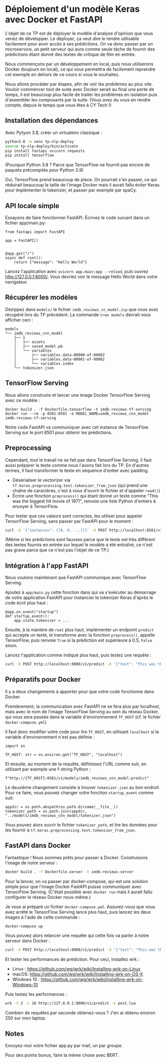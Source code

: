 # Déploiement d'un modèle Keras avec Docker et FastAPI

L'objet de ce TP est de déployer le modèle d'analyse d'opinion que
vous venez de développer. Le déployer, ça veut dire le rendre
utilisable facilement pour avoir accès à ses prédictions. On va donc
passer par un microservice, un petit serveur qui aura comme seule
tâche de fournir des prédictions étant donné des textes de critique de
film en entrée.

Nous commençons par un développement en local, puis nous utiliserons
Docker (toujours en local), ce qui vous permettra de facilement
reprendre cet exemple en dehors de ce cours si vous le souhaitez.

Nous allons procéder par étapes, afin de voir les problèmes au plus
vite. Vouloir commencer tout de suite avec Docker serait au final une
perte de temps, il est beaucoup plus facile de traiter les problèmes
en isolation puis d'assembler les composants par la suite. (Vous avez
du vous en rendre compte, depuis le temps que vous êtes à CY Tech !)

## Installation des dépendances

Avec Pytyon 3.8, créer un virtualenv classique :

```bash
python3.8 -m venv tp-nlp-deploy
source tp-nlp-deploy/bin/activate
pip install fastapi uvicorn requests
pip install tensorflow
```

(Pourquoi Python 3.8 ? Parce que TensorFlow ne fournit pas encore de
paquets précompilés pour Python 3.9)

Oui, TensorFlow prend beaucoup de place. On pourrait s'en passer, ce
qui réduirait beaucoup la taille de l'image Docker mais il aurait
fallu éviter Keras pour implémenter le tokenizer, et passer par
exemple par spaCy.

## API locale simple

Essayons de faire fonctionner FastAPI. Écrivez le code suivant dans un
fichier app/main.py:

```python3
from fastapi import FastAPI

app = FastAPI()


@app.get("/")
async def root():
    return {"message": "Hello World"}
```


Lancez l'application avec `uvicorn app.main:app --reload`, puis ouvrez
<http://127.0.0.1:8000/>. Vous devriez voir le message Hello World
dans votre navigateur.

## Récupérer les modèles

Dézippez dans `models/` le fichier `imdb_reviews_cn_model.zip` que vous
avez récupéré lors du TP précédent. La commande `tree models` devrait
vous afficher ceci :

```
models
└── imdb_reviews_cnn_model
    ├── 1
    │   ├── assets
    │   ├── saved_model.pb
    │   └── variables
    │       ├── variables.data-00000-of-00002
    │       ├── variables.data-00001-of-00002
    │       └── variables.index
    └── tokenizer.json
```

## TensorFlow Serving

Nous allons construire et lancer une image Docker TensorFlow Serving
avec ce modèle :

```
docker build . -f Dockerfile.tensorflow -t imdb-reviews-tf-serving
docker run --rm -p 8501:8501 -e MODEL_NAME=imdb_reviews_cnn_model imdb-reviews-tf-serving
```

Notre code FastAPI va communiquer avec cet instance de TensorFlow
Serving sur le port 8501 pour obtenir les prédictions.

## Preprocessing

Cependant, tout le travail ne se fait pas dans TensorFlow Serving, il
faut aussi préparer le texte comme nous l'avons fait lors du TP. En
d'autres termes, il faut transformer le texte en séquence d'entier avec
padding.

 * Désérialiser le vectorizer via
   `tf.keras.preprocessing.text.tokenizer_from_json` (qui prend une
   chaîne de caractères, c'est à vous d'ouvrir le fichier et d'appeler
   `read()`)
 * Écrire une fonction `preprocess()` qui étant donné un texte comme
   "This was the biggest hit movie of 1971", renvoie une liste Python
   d'entiers à envoyer à TensorFlow.

Pour tester que ces valeurs sont correctes, les utiliser pour appeler
TensorFlow Serving, sans passer par FastAPI pour le moment :

```bash
curl -d '{"instances": [[0, 0, ...]]}' -X POST http://localhost:8501/v1/models/imdb_reviews_cnn_model:predict
```

(Même si les prédictions sont fausses parce que le texte est très
différent des textes fournis en entrée sur lequel le modèle a été
entraîné, ce n'est pas grave parce que ce n'est pas l'objet de ce TP.)

## Intégration à l'app FastAPI

Nous voulons maintenant que FastAPI communique avec TensorFlow
Serving.

Ajoutez à `app/main.py` cette fonction dans qui va s'exécuter au
démarrage de votre application FastAPI pour instancier le tokenizer
Keras d'après le code écrit plus haut :

```python3
@app.on_event("startup")
def startup_event():
    app.state.tokenizer = ...
```

Ensuite, à la manière de `root` plus haut, implémenter un endpoint
`predict` qui accepte un texte, le transforme avec la fonction
`preprocess()`, appelle TensorFlow, puis renvoie `True` si la prédiction
est supérieure à 0.5, `False` sinon.

Lancez l'application comme indiqué plus haut, puis testez une requête
:

```bash
curl -X POST http://localhost:8000/v1/predict -d '{"text": "This was the biggest hit movie of 1971"}
```

## Préparatifs pour Docker

Il y a deux changements à apporter pour que votre code fonctionne dans
Docker.

Premièrement, la communication avec FastAPI ne se fera plus par
localhost, mais avec le nom de l'image TensorFlow Serving au sein du
réseau Docker, qui vous sera passée dans la variable d'environnement
`TF_HOST` (cf. le fichier `docker-compose.yml`)

Il faut donc modifier votre code pour lire `TF_HOST`, en utilisant
`localhost` si la variable d'environnement n'est pas définie :

```python3
import os

TF_HOST: str = os.environ.get("TF_HOST", "localhost")
```

Et ensuite, au moment de la requête, définissez l'URL comme suit, en
utilisant par exemple une f-string Python :

```python3
f"http://{TF_HOST}:8501/v1/models/imdb_reviews_cnn_model:predict"
```

Le deuxième changement consiste à trouver `tokenizer.json` au bon
endroit. Pour ce faire, vous pouvez changer votre fonction
`startup_event` comme suit:

```python3
appdir = os.path.abspath(os.path.dirname(__file__))
tokenizer_path = os.path.join(appdir, "../models/imdb_reviews_cnn_model/tokenizer.json")
```

Vous pouvez alors ouvrir le fichier `tokenizer_path`, et lire les
données pour les fournir à
`tf.keras.preprocessing.text.tokenizer_from_json`.

## FastAPI dans Docker

Fantastique ! Nous sommes prêts pour passer à Docker. Construisons
l'image de notre serveur :

```bash
docker build . -f Dockerfile.server -t imdb-reviews-server
```

Pour la lancer, on va passer par docker-compose, qui est une solution
simple pour que l'image Docker FastAPI puisse communiquer avec
TensorFlow Serving. (C'était possible avec `docker run` mais il aurait
fallu configurer le réseau Docker nous-même.)

Je vous ai préparé un fichier `docker-compose.yml`. Assurez-vous que
vous avez arrêté le TensorFlow Serving lancé plus haut, puis lancez
les deux images à l'aide de cette commande :

```bash
docker-compose up
```

Vous pouvez alors relancer une requête qui cette fois va parler à notre
serveur dans Docker :

```bash
curl -X POST http://localhost:8000/v1/predict -d '{"text": "This was the biggest hit movie of 1971"}'
```

Et tester les performances de prédiction. Pour ceci, installez wrk :

 * Linux : https://github.com/wg/wrk/wiki/Installing-wrk-on-Linux
 * macOS: https://github.com/wg/wrk/wiki/Installing-wrk-on-OS-X
 * Windows 10 : https://github.com/wg/wrk/wiki/Installing-wrk-on-Windows-10

Puis testez les performances :

```bash
wrk -t 2 -c 10 http://127.0.0.1:8000/v1/predict -s post.lua
```

Combien de requêtes par seconde obtenez-vous ? J'en ai obtenu environ
250 sur mon laptop.

## Notes

Envoyez-moi votre fichier app.py par mail, un par groupe.

Pour des points bonus, faire la même chose avec BERT.
